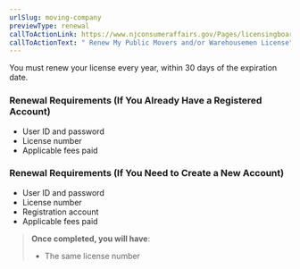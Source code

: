 ```yaml
---
urlSlug: moving-company
previewType: renewal
callToActionLink: https://www.njconsumeraffairs.gov/Pages/licensingboards.aspx
callToActionText: " Renew My Public Movers and/or Warehousemen License"
---
```

You must renew your license every year, within 30 days of the expiration date. 

### Renewal Requirements (If You Already Have a Registered Account)
- User ID and password
- License number
- Applicable fees paid

### Renewal Requirements (If You Need to Create a New Account)
- User ID and password
- License number
- Registration account
- Applicable fees paid

> **Once completed, you will have**:
>
> - The same license number

